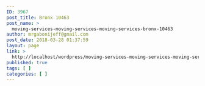 ```yaml
---
ID: 3967
post_title: Bronx 10463
post_name: >
  moving-services-moving-services-moving-services-bronx-10463
author: mrgabonijeff@gmail.com
post_date: 2018-03-28 01:37:59
layout: page
link: >
  http://localhost/wordpress/moving-services-moving-services-moving-services-bronx-10463/
published: true
tags: [ ]
categories: [ ]
---
```

